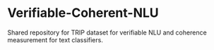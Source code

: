 # Verifiable-Coherent-NLU
Shared repository for TRIP dataset for verifiable NLU and coherence measurement for text classifiers.
